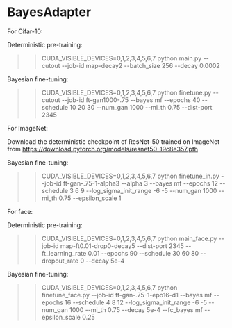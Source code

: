 # BayesAdapter

For Cifar-10:

Deterministic pre-training:
  >> CUDA_VISIBLE_DEVICES=0,1,2,3,4,5,6,7 python main.py --cutout --job-id map-decay2 --batch_size 256 --decay 0.0002
  
Bayesian fine-tuning:
  >> CUDA_VISIBLE_DEVICES=0,1,2,3,4,5,6,7 python finetune.py --cutout  --job-id ft-gan1000-.75 --bayes mf --epochs 40 --schedule  10 20 30 --num_gan 1000 --mi_th 0.75 --dist-port 2345
  
  
For ImageNet:

Download the deterministic checkpoint of ResNet-50 trained on ImageNet from https://download.pytorch.org/models/resnet50-19c8e357.pth

Bayesian fine-tuning:
  >> CUDA_VISIBLE_DEVICES=0,1,2,3,4,5,6,7 python finetune_in.py --job-id ft-gan-.75-1-alpha3 --alpha 3 --bayes mf --epochs 12 --schedule 3 6 9 --log_sigma_init_range -6 -5 --num_gan 1000 --mi_th 0.75 --epsilon_scale 1



For face:

Deterministic pre-training:
  >> CUDA_VISIBLE_DEVICES=0,1,2,3,4,5,6,7 python main_face.py  --job-id map-ft0.01-drop0-decay5 --dist-port 2345 --ft_learning_rate 0.01 --epochs 90 --schedule 30 60 80 --dropout_rate 0 --decay 5e-4
  
Bayesian fine-tuning:
  >> CUDA_VISIBLE_DEVICES=0,1,2,3,4,5,6,7 python finetune_face.py --job-id ft-gan-.75-1-epo16-d1 --bayes mf --epochs 16 --schedule 4 8 12 --log_sigma_init_range -6 -5 --num_gan 1000 --mi_th 0.75 --decay 5e-4 --fc_bayes mf --epsilon_scale 0.25

